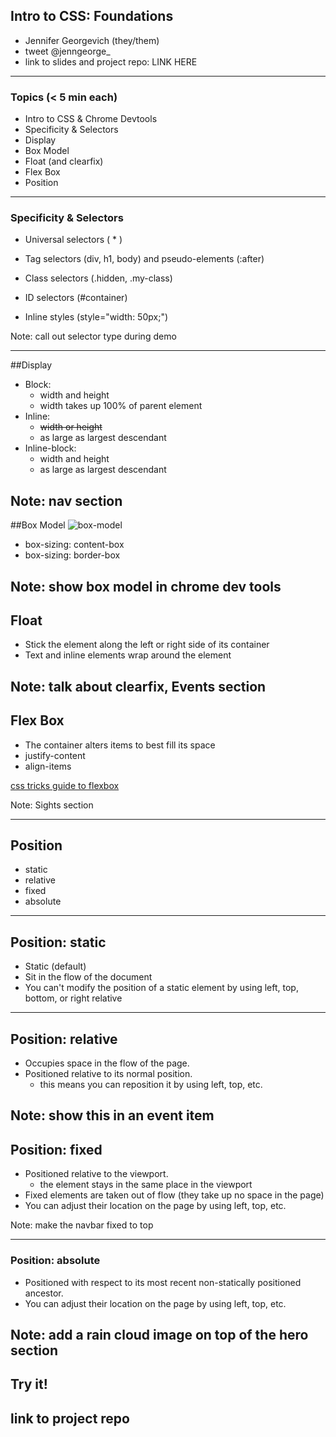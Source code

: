 ## Intro to CSS: Foundations
- Jennifer Georgevich (they/them)
- tweet @jenngeorge_
- link to slides and project repo: LINK HERE
---

### Topics (< 5 min each)

- Intro to CSS & Chrome Devtools
- Specificity & Selectors
- Display
- Box Model
- Float (and clearfix)
- Flex Box
- Position

---

### Specificity & Selectors
- Universal selectors ( * )

- Tag selectors (div, h1, body) and pseudo-elements (:after)

- Class selectors (.hidden, .my-class)

- ID selectors (#container)

- Inline styles (style="width: 50px;")

Note: call out selector type during demo

---
##Display
- Block:
    - width and height
    - width takes up 100% of parent element
- Inline:
    - ~~width or height~~
    - as large as largest descendant
- Inline-block:
    - width and height
    - as large as largest descendant

Note: nav section
---
##Box Model
![box-model](http://res.cloudinary.com/jenngeorge/image/upload/v1504753778/box-model_nvjdp7.png)

- box-sizing: content-box
- box-sizing: border-box

Note: show box model in chrome dev tools
---
## Float
- Stick the element along the left or right side of its container
- Text and inline elements wrap around the element

Note: talk about clearfix, Events section
---
## Flex Box
- The container alters items to best fill its space
- justify-content
- align-items

[css tricks guide to flexbox](https://css-tricks.com/snippets/css/a-guide-to-flexbox/)

Note: Sights section

---
## Position
- static
- relative
- fixed
- absolute

---
## Position: static
* Static (default)
* Sit in the flow of the document
* You can't modify the position of a static element by using left, top, bottom, or right
relative

---
## Position: relative
- Occupies space in the flow of the page.
- Positioned relative to its normal position.
    - this means you can reposition it by using left, top, etc.

Note: show this in an event item
---
## Position: fixed
- Positioned relative to the viewport.
    - the element stays in the same place in the viewport
- Fixed elements are taken out of flow (they take up no space in the page)
- You can adjust their location on the page by using left, top, etc.

Note: make the navbar fixed to top

---
### Position: absolute

- Positioned with respect to its most recent non-statically positioned ancestor.
-  You can adjust their location on the page by using left, top, etc.

Note: add a rain cloud image on top of the hero section
---
## Try it!

link to project repo
---

